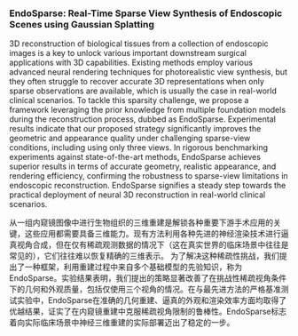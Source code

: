 ### EndoSparse: Real-Time Sparse View Synthesis of Endoscopic Scenes using Gaussian Splatting

3D reconstruction of biological tissues from a collection of endoscopic images is a key to unlock various important downstream surgical applications with 3D capabilities. Existing methods employ various advanced neural rendering techniques for photorealistic view synthesis, but they often struggle to recover accurate 3D representations when only sparse observations are available, which is usually the case in real-world clinical scenarios. To tackle this sparsity challenge, we propose a framework leveraging the prior knowledge from multiple foundation models during the reconstruction process, dubbed as EndoSparse. Experimental results indicate that our proposed strategy significantly improves the geometric and appearance quality under challenging sparse-view conditions, including using only three views. In rigorous benchmarking experiments against state-of-the-art methods, EndoSparse achieves superior results in terms of accurate geometry, realistic appearance, and rendering efficiency, confirming the robustness to sparse-view limitations in endoscopic reconstruction. EndoSparse signifies a steady step towards the practical deployment of neural 3D reconstruction in real-world clinical scenarios.

从一组内窥镜图像中进行生物组织的三维重建是解锁各种重要下游手术应用的关键，这些应用都需要具备三维能力。现有方法利用各种先进的神经渲染技术进行逼真视角合成，但在仅有稀疏观测数据的情况下（这在真实世界的临床场景中往往是常见的），它们往往难以恢复精确的三维表示。
为了解决这种稀疏性挑战，我们提出了一种框架，利用重建过程中来自多个基础模型的先验知识，称为 EndoSparse。实验结果表明，我们提出的策略显著改善了在挑战性稀疏视角条件下的几何和外观质量，包括仅使用三个视角的情况。在与最先进方法的严格基准测试实验中，EndoSparse在准确的几何重建、逼真的外观和渲染效率方面均取得了优越结果，证实了在内窥镜重建中克服稀疏视角限制的鲁棒性。EndoSparse标志着向实际临床场景中神经三维重建的实际部署迈出了稳定的一步。
